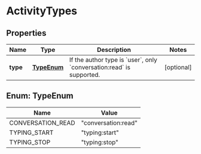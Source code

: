

# ActivityTypes


## Properties

| Name | Type | Description | Notes |
|------------ | ------------- | ------------- | -------------|
|**type** | [**TypeEnum**](#TypeEnum) | If the author type is &#x60;user&#x60;, only &#x60;conversation:read&#x60; is supported. |  [optional] |



## Enum: TypeEnum

| Name | Value |
|---- | -----|
| CONVERSATION_READ | &quot;conversation:read&quot; |
| TYPING_START | &quot;typing:start&quot; |
| TYPING_STOP | &quot;typing:stop&quot; |



